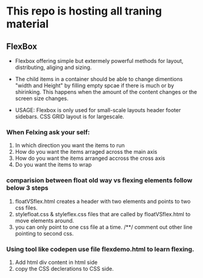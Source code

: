 # This repo is hosting all traning material 

## FlexBox
   - Flexbox offering simple but extermely powerful methods for layout, distributing, aliging and sizing. 
   - The child items in a container should be able to change dimentions "width and Height" by filling empty spcae if there is much or by shirinking. This happens when the amount of the content changes or the screen size changes. 
   
   - USAGE: Flexbox is only used for small-scale layouts header footer sidebars. CSS GRID layout is for largescale. 

### When Felxing ask your self: 
 1) In which direction you want the items to run
 2) How do you want the items arraged across the main axis
 3) How do you want the items arranged accross the cross axis
 4) Do you want the items to wrap
 
###  comparision between float old way vs flexing elements follow below 3 steps
1) floatVSflex.html creates a header with two elements and points to two css files.
2) stylefloat.css & styleflex.css files that are called by floatVSflex.html to move elements around.
3) you can only point to one css file at a time. /**/ comment out other line pointing to second css.

### Using tool like codepen use file flexdemo.html to learn flexing.
1) Add html div content in html side
3) copy the CSS declerations to CSS side.
